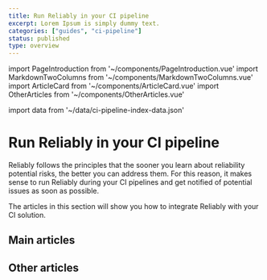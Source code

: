 ```yaml
---
title: Run Reliably in your CI pipeline
excerpt: Lorem Ipsum is simply dummy text.
categories: ["guides", "ci-pipeline"]
status: published
type: overview
---
```

import PageIntroduction from '~/components/PageIntroduction.vue'
import MarkdownTwoColumns from '~/components/MarkdownTwoColumns.vue'
import ArticleCard from '~/components/ArticleCard.vue'
import OtherArticles from '~/components/OtherArticles.vue'

import data from '~/data/ci-pipeline-index-data.json'

# Run Reliably in your CI pipeline

<PageIntroduction>
  Reliably follows the principles that the sooner you learn about reliability
  potential risks, the better you can address them. For this reason, it makes
  sense to run Reliably during your CI pipelines and get notified of potential
  issues as soon as possible.

  The articles in this section will show you how to integrate Reliably with
  your CI solution.
</PageIntroduction>

## Main articles

<MarkdownTwoColumns>
  <ArticleCard
    title="GitHub Action"
    description="The Reliably GitHub Action allows you to get suggestions for each PR."
    link="/guides/ci-pipeline/github-action/"
  />
  <ArticleCard
    title="CI Workflow Generation"
    description="Use the CLI to generate YAML workflow template files for GitHub, GitLab, and Circle CI."
    link="/guides/ci-pipeline/gitlab-pipeline/"
  />
</MarkdownTwoColumns>

## Other articles

<OtherArticles :links="data.links" />
